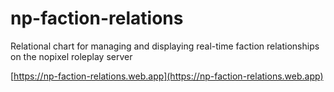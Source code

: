 # np-faction-relations

Relational chart for managing and displaying real-time faction relationships on the nopixel roleplay server

[https://np-faction-relations.web.app](https://np-faction-relations.web.app)
